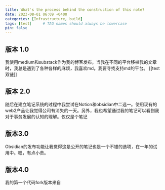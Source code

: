 ```yaml
---
title: What's the process behind the construction of this note?
date: 2023-08-01 06:09 +0400
categories: [Infrastructure, build]
tags: [test]     # TAG names should always be lowercase
pin: false
---
```


## 版本 1.0
我使用medium和substack作为我的博客发布，当我在不同的平台移植我的文章时，我总是遇到了各种各样的麻烦，我喜欢md，我要寻找支持md的平台。
[[test 双链]]
## 版本 2.0
随后在建立笔记系统的过程中我尝试在Notion和obsidian中二选一。使用现有的web2产品让我觉得公司有消失的一天。另外，我也希望通过我的笔记可以看到我对于事务发展的认知的理解。仅仅是个笔记
## 版本3.0
Obsidian的发布功能让我觉得这是公开的笔记也是一个不错的选项，在一年的试用中。嗯，有点小贵。
## 版本4.0
我的第一个代码fork版本来自